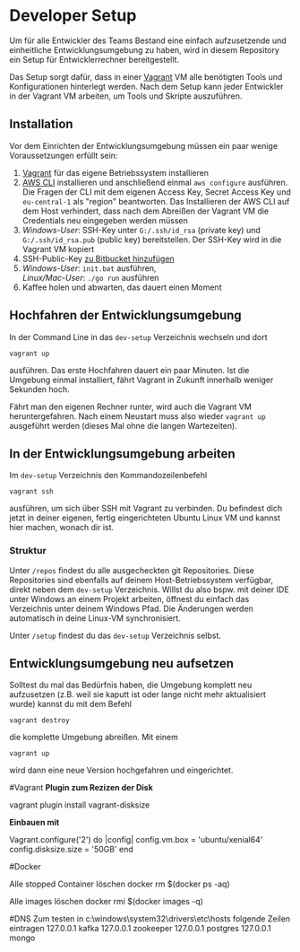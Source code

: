 Developer Setup
===============

Um für alle Entwickler des Teams Bestand eine einfach aufzusetzende und einheitliche Entwicklungsumgebung zu haben, wird in diesem Repository ein Setup für Entwicklerrechner bereitgestellt.

Das Setup sorgt dafür, dass in einer [Vagrant](https://www.vagrantup.com/) VM alle benötigten Tools und Konfigurationen hinterlegt werden. Nach dem Setup kann jeder Entwickler in der Vagrant VM arbeiten, um Tools und Skripte auszuführen.

## Installation
Vor dem Einrichten der Entwicklungsumgebung müssen ein paar wenige Voraussetzungen erfüllt sein:

  1. [Vagrant](https://www.vagrantup.com/downloads.html) für das eigene Betriebssystem installieren
  2. [AWS CLI](https://aws.amazon.com/cli/) installieren und anschließend einmal `aws configure` ausführen. Die Fragen der CLI mit dem eigenen Access Key, Secret Access Key und `eu-central-1` als "region" beantworten. Das Installieren der AWS CLI auf dem Host verhindert, dass nach dem Abreißen der Vagrant VM die Credentials neu eingegeben werden müssen
  3. _Windows-User_: SSH-Key unter `G:/.ssh/id_rsa` (private key) und `G:/.ssh/id_rsa.pub` (public key) bereitstellen. Der SSH-Key wird in die Vagrant VM kopiert
  4. SSH-Public-Key [zu Bitbucket hinzufügen](https://bitbucket.scm.otto.de/plugins/servlet/ssh/account/keys)
  5. _Windows-User_: `init.bat` ausführen,  
     _Linux/Mac-User_: `./go run` ausführen
  6. Kaffee holen und abwarten, das dauert einen Moment
  

## Hochfahren der Entwicklungsumgebung
In der Command Line in das `dev-setup` Verzeichnis wechseln und dort

    vagrant up

ausführen. Das erste Hochfahren dauert ein paar Minuten. Ist die Umgebung einmal installiert, fährt Vagrant in Zukunft innerhalb weniger Sekunden hoch.

Fährt man den eigenen Rechner runter, wird auch die Vagrant VM heruntergefahren. Nach einem Neustart muss also wieder `vagrant up` ausgeführt werden (dieses Mal ohne die langen Wartezeiten).

## In der Entwicklungsumgebung arbeiten
Im `dev-setup` Verzeichnis den Kommandozeilenbefehl

    vagrant ssh

ausführen, um sich über SSH mit Vagrant zu verbinden. Du befindest dich jetzt in deiner eigenen, fertig eingerichteten Ubuntu Linux VM und kannst hier machen, wonach dir ist.

### Struktur
Unter `/repos` findest du alle ausgecheckten git Repositories. Diese Repositories sind ebenfalls auf deinem Host-Betriebssystem verfügbar, direkt neben dem `dev-setup` Verzeichnis. Willst du also bspw. mit deiner IDE unter Windows an einem Projekt arbeiten, öffnest du einfach das Verzeichnis unter deinem Windows Pfad. Die Änderungen werden automatisch in deine Linux-VM synchronisiert.

Unter `/setup` findest du das `dev-setup` Verzeichnis selbst.

## Entwicklungsumgebung neu aufsetzen
Solltest du mal das Bedürfnis haben, die Umgebung komplett neu aufzusetzen (z.B. weil sie kaputt ist oder lange nicht mehr aktualisiert wurde) kannst du mit dem Befehl

    vagrant destroy

die komplette Umgebung abreißen. Mit einem

    vagrant up

wird dann eine neue Version hochgefahren und eingerichtet.

#Vagrant
**Plugin zum Rezizen der Disk**

vagrant plugin install vagrant-disksize

**Einbauen mit**

Vagrant.configure('2') do |config|
  config.vm.box = 'ubuntu/xenial64'
  config.disksize.size = '50GB'
end

#Docker

Alle stopped Container löschen
docker rm $(docker ps -aq)

Alle images löschen
docker rmi $(docker images -q)

#DNS
Zum testen
in  c:\windows\system32\drivers\etc\hosts folgende Zeilen eintragen
    127.0.0.1       kafka
	127.0.0.1       zookeeper
	127.0.0.1       postgres
	127.0.0.1       mongo
